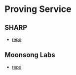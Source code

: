 # Proving Service

## SHARP

- [repo](https://github.com/starkware-libs/cairo-lang/tree/master/src/starkware/cairo/sharp)

## Moonsong Labs

- [repo](https://github.com/Moonsong-Labs/madara-prover-api)
